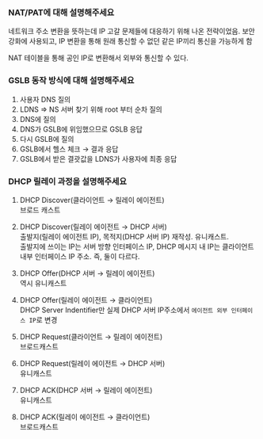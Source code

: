 ### NAT/PAT에 대해 설명해주세요

네트워크 주소 변환을 뜻하는데 IP 고갈 문제들에 대응하기 위해 나온 전략이었음. 보안 강화에 사용되고, IP 변환을 통해 원래 통신할 수 없던 같은 IP끼리 통신을 가능하게 함

NAT 테이블을 통해 공인 IP로 변환해서 외부와 통신할 수 있다.

### GSLB 동작 방식에 대해 설명해주세요

1. 사용자 DNS 질의
2. LDNS ⇒ NS 서버 찾기 위해 root 부터 순차 질의
3. DNS에 질의
4. DNS가 GSLB에 위임했으므로 GSLB 응답
5. 다시 GSLB에 질의
6. GSLB에서 헬스 체크 → 결과 응답
7. GSLB에서 받은 결괏값을 LDNS가 사용자에 최종 응답

### DHCP 릴레이 과정을 설명해주세요

1. DHCP Discover(클라이언트 → 릴레이 에이전트)  
    브로드 캐스트
 
2. DHCP Discover(릴레이 에이전트 → DHCP 서버)  
    출발지(릴레이 에이전트 IP), 목적지(DHCP 서버 IP) 재작성. 유니캐스트.  
    출발지에 쓰이는 IP는 서버 방향 인터페이스 IP, DHCP 메시지 내 IP는 클라이언트 내부 인터페이스 IP 주소. 즉, 둘이 다르다.
    
3. DHCP Offer(DHCP 서버 → 릴레이 에이전트)  
    역시 유니캐스트
    
4. DHCP Offer(릴레이 에이전트 → 클라이언트)  
    DHCP Server Indentifier만 실제 DHCP 서버 IP주소에서 `에이전트 외부 인터페이스 IP`로 변경
    
5. DHCP Request(클라이언트 → 릴레이 에이전트)  
    브로드캐스트
    
6. DHCP Request(릴레이 에이전트 → DHCP 서버)  
    유니캐스트
    
7. DHCP ACK(DHCP 서버 → 릴레이 에이전트)  
    유니캐스트
    
8. DHCP ACK(릴레이 에이전트 → 클라이언트)  
    브로드캐스트